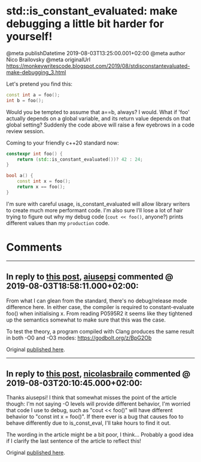 # std::is_constant_evaluated: make debugging a little bit harder for yourself!

@meta publishDatetime 2019-08-03T13:25:00.001+02:00
@meta author Nico Brailovsky
@meta originalUrl https://monkeywritescode.blogspot.com/2019/08/stdisconstantevaluated-make-debugging_3.html

Let's pretend you find this:

```c++
const int a = foo();
int b = foo();
```

Would you be tempted to assume that a==b, always? I would. What if 'foo' actually depends on a global variable, and its return value depends on that global setting? Suddenly the code above will raise a few eyebrows in a code review session.

Coming to your friendly c++20 standard now:

```c++
constexpr int foo() {
    return (std::is_constant_evaluated())? 42 : 24;
}

bool a() {
    const int x = foo();
    return x == foo();
}
```

I'm sure with careful usage, is\_constant\_evaluated will allow library writers to create much more performant code. I'm also sure I'll lose a lot of hair trying to figure out why my debug code (`cout << foo()`, anyone?) prints different values than my `production` code.


# Comments

---
## In reply to [this post](), [aiusepsi]() commented @ 2019-08-03T18:58:11.000+02:00:

From what I can glean from the standard, there's no debug/release mode difference here. In either case, the compiler is required to constant-evaluate foo() when initialising x. From reading P0595R2 it seems like they tightened up the semantics somewhat to make sure that this was the case.

To test the theory, a program compiled with Clang produces the same result in both -O0 and -O3 modes: https://godbolt.org/z/BpG2Ob

Original [published here](/md_blog/2019/0803_stdis_constant_evaluatedmakedebuggingalittlebitharderforyourself.md).

---
## In reply to [this post](), [nicolasbrailo](/md_blog) commented @ 2019-08-03T20:10:45.000+02:00:

Thanks aiusepsi! I think that somewhat misses the point of the article though: I'm not saying -O levels will provide different behavior, I'm worried that code I use to debug, such as "cout << foo()" will have different behavior to "const int x = foo()". If there ever is a bug that causes foo to behave differently due to is\_const\_eval, I'll take hours to find it out.

The wording in the article might be a bit poor, I think... Probably a good idea if I clarify the last sentence of the article to reflect this!

Original [published here](/md_blog/2019/0803_stdis_constant_evaluatedmakedebuggingalittlebitharderforyourself.md).
